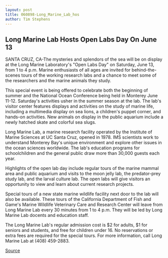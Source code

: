```yaml
---
layout: post
title: 060898-Long_Marine_Lab_hos
author: Tim Stephens
---
```


## Long Marine Lab Hosts Open Labs Day On June 13

SANTA CRUZ, CA-The mysteries and splendors of the sea will be on display at the Long Marine Laboratory's "Open Labs Day" on Saturday, June 13, from 1 to 4 p.m. Marine enthusiasts of all ages are invited for behind-the-scenes tours of the working research labs and a chance to meet some of the researchers and the marine animals they study.

This special event is being offered to celebrate both the beginning of summer and the National Ocean Conference being held in Monterey June 11-12. Saturday's activities usher in the summer season at the lab. The lab's visitor center features displays and activities on the study of marine life, including a multimedia display on sea lions, a children's puppet corner, and hands-on activities. New animals on display in the public aquarium include a newly hatched skate and colorful sea slugs.

Long Marine Lab, a marine research facility operated by the Institute of Marine Sciences at UC Santa Cruz, opened in 1978. IMS scientists work to understand Monterey Bay's unique environment and explore other issues in the ocean sciences worldwide. The lab's education programs for schoolchildren and the general public draw more than 30,000 guests each year.

Highlights of the open lab day include regular tours of the marine mammal area and public aquarium and visits to the moon jelly lab, the predator-prey study lab, and the larval culture lab. The open labs will give visitors an opportunity to view and learn about current research projects.

Special tours of a new state marine wildlife facility next door to the lab will also be available. These tours of the California Department of Fish and Game's Marine Wildlife Veterinary Care and Research Center will leave from Long Marine Lab every 30 minutes from 1 to 4 p.m. They will be led by Long Marine Lab docents and education staff.

The Long Marine Lab's regular admission cost is $2 for adults, $1 for seniors and students, and free for children under 16. No reservations or extra fees are required for the special tours. For more information, call Long Marine Lab at (408) 459-2883.

[Source](http://www1.ucsc.edu/news_events/press_releases/archive/97-98/06-98/060898-Long_Marine_Lab_hos.html "Permalink to 060898-Long_Marine_Lab_hos")